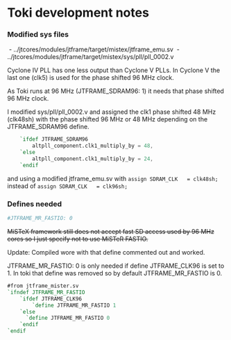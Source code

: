 # Toki development notes

### **Modified sys files**

​    \- ../jtcores/modules/jtframe/target/mistex/jtframe_emu.sv
​    \- ../jtcores/modules/jtframe/target/mistex/sys/pll/pll_0002.v

Cyclone IV PLL has one less output than Cyclone V PLLs.  In Cyclone V the last one (clk5) is used for the phase shifted 96 MHz clock.   

As Toki runs at 96 MHz (JTFRAME_SDRAM96: 1) it needs that phase shifted 96 MHz clock. 

I modified sys/pll/pll_0002.v  and assigned the clk1 phase shifted 48 MHz (clk48sh) with the phase shifted 96 MHz  or 48 MHz depending on the JTFRAME_SDRAM96 define.

```verilog
    `ifdef JTFRAME_SDRAM96
		altpll_component.clk1_multiply_by = 48,
    `else
		altpll_component.clk1_multiply_by = 24,
    `endif
```

and using a modified jtframe_emu.sv  with    `assign SDRAM_CLK   = clk48sh;`     instead of         `assign SDRAM_CLK   = clk96sh;`

### **Defines needed**

```sh
#JTFRAME_MR_FASTIO: 0
```

~~MiSTeX framework still does not accept fast SD access used by 96 MHz cores so I just specify not to use MiSTeR FASTIO.~~

Update:  Compiled wore with that define commented out and worked.

JTFRAME_MR_FASTIO: 0   is only needed if define JTFRAME_CLK96 is set to 1. In toki that define was removed so by default JTFRAME_MR_FASTIO is 0.

```verilog
#from jtframe_mister.sv
`ifndef JTFRAME_MR_FASTIO
    `ifdef JTFRAME_CLK96
        `define JTFRAME_MR_FASTIO 1
    `else
      `define JTFRAME_MR_FASTIO 0
    `endif
`endif
```

